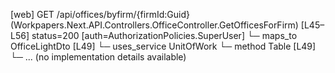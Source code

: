 [web] GET /api/offices/byfirm/{firmId:Guid}  (Workpapers.Next.API.Controllers.OfficeController.GetOfficesForFirm)  [L45–L56] status=200 [auth=AuthorizationPolicies.SuperUser]
  └─ maps_to OfficeLightDto [L49]
  └─ uses_service UnitOfWork
    └─ method Table [L49]
      └─ ... (no implementation details available)

